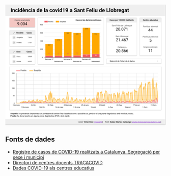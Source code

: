 [![Visualització](Visualitzacio.png)](https://datastudio.google.com/reporting/e603c827-1ecb-4e3d-94f3-13d96740919b/page/pxDlB)

## Fonts de dades

* [Registre de casos de COVID-19 realitzats a Catalunya. Segregació per sexe i municipi](https://analisi.transparenciacatalunya.cat/Salut/Registre-de-casos-de-COVID-19-realitzats-a-Catalun/jj6z-iyrp)
* [Directori de centres docents TRAÇACOVID](https://analisi.transparenciacatalunya.cat/Educaci%C3%B3/Directori-de-centres-docents-TRA%C3%87ACOVID/3u9c-b74b)
* [Dades COVID-19 als centres educatius](https://analisi.transparenciacatalunya.cat/Educaci%C3%B3/Dades-COVID-19-als-centres-educatius/fk8v-uqfv)
